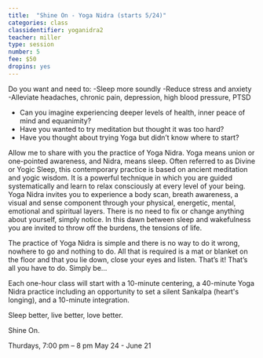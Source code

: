 ```yaml
---
title:  "Shine On - Yoga Nidra (starts 5/24)"
categories: class
classidentifier: yoganidra2
teacher: miller
type: session
number: 5
fee: $50
dropins: yes
---
```

Do you want and need to:
-Sleep more soundly
-Reduce stress and anxiety
-Alleviate headaches, chronic pain, depression, high blood pressure, PTSD

* Can you imagine experiencing deeper levels of health, inner peace of mind and equanimity?
* Have you wanted to try meditation but thought it was too hard?
* Have you thought about trying Yoga but didn’t know where to start?

Allow me to share with you the practice of Yoga Nidra. Yoga means union or one-pointed awareness, and Nidra, means sleep. Often referred to as Divine or Yogic Sleep, this contemporary practice is based on ancient meditation and yogic wisdom. It is a powerful technique in which you are guided systematically and learn to relax consciously at every level of your being. Yoga Nidra invites you to experience a body scan, breath awareness, a visual and sense component through your physical, energetic, mental, emotional and spiritual layers. There is no need to fix or change anything about yourself, simply notice. In this dawn between sleep and wakefulness you are invited to throw off the burdens, the tensions of life.

The practice of Yoga Nidra is simple and there is no way to do it wrong, nowhere to go and nothing to do. All that is required is a mat or blanket on the floor and that you lie down, close your eyes and listen. That’s it! That’s all you have to do. Simply be…

Each one-hour class will start with a 10-minute centering, a 40-minute Yoga Nidra practice including an opportunity to set a silent Sankalpa (heart's longing), and a 10-minute integration.

Sleep better, live better, love better.

Shine On.

Thurdays, 7:00 pm – 8 pm May 24 - June 21
